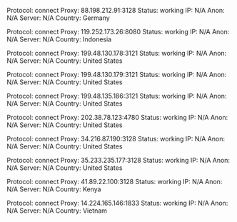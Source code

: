 Protocol: connect
Proxy: 88.198.212.91:3128
Status: working
IP: N/A
Anon: N/A
Server: N/A
Country: Germany

Protocol: connect
Proxy: 119.252.173.26:8080
Status: working
IP: N/A
Anon: N/A
Server: N/A
Country: Indonesia

Protocol: connect
Proxy: 199.48.130.178:3121
Status: working
IP: N/A
Anon: N/A
Server: N/A
Country: United States

Protocol: connect
Proxy: 199.48.130.179:3121
Status: working
IP: N/A
Anon: N/A
Server: N/A
Country: United States

Protocol: connect
Proxy: 199.48.135.186:3121
Status: working
IP: N/A
Anon: N/A
Server: N/A
Country: United States

Protocol: connect
Proxy: 202.38.78.123:4780
Status: working
IP: N/A
Anon: N/A
Server: N/A
Country: United States

Protocol: connect
Proxy: 34.216.87.190:3128
Status: working
IP: N/A
Anon: N/A
Server: N/A
Country: United States

Protocol: connect
Proxy: 35.233.235.177:3128
Status: working
IP: N/A
Anon: N/A
Server: N/A
Country: United States

Protocol: connect
Proxy: 41.89.22.100:3128
Status: working
IP: N/A
Anon: N/A
Server: N/A
Country: Kenya

Protocol: connect
Proxy: 14.224.165.146:1833
Status: working
IP: N/A
Anon: N/A
Server: N/A
Country: Vietnam

